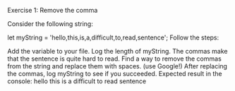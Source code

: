 Exercise 1: Remove the comma

Consider the following string:

let myString = 'hello,this,is,a,difficult,to,read,sentence';
Follow the steps:

Add the variable to your file.
Log the length of myString.
The commas make that the sentence is quite hard to read. Find a way to remove the commas from the string and replace them with spaces. (use Google!)
After replacing the commas, log myString to see if you succeeded.
Expected result in the console: hello this is a difficult to read sentence